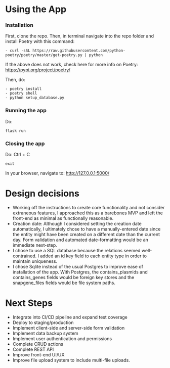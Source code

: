 # Using the App
### Installation
First, clone the repo. Then, in terminal navigate into the repo folder and install Poetry with this command:
```
- curl -sSL https://raw.githubusercontent.com/python-poetry/poetry/master/get-poetry.py | python
```
If the above does not work, check here for more info on Poetry: https://pypi.org/project/poetry/

Then, do:
```
- poetry install
- poetry shell
- python setup_database.py
```

### Running the app
Do:
```
flask run
```

### Closing the app
Do:
Ctrl + C
```
exit
```

In your browser, navigate to: http://127.0.0.1:5000/


# Design decisions
- Working off the instructions to create core functionality and not consider extraneous features, I approached this as a barebones MVP and left the front-end as minimal as functionally reasonable.
- Creation date: Although I considered setting the creation date automatically, I ultimately chose to have a manually-entered date since the entity might have been created on a different date than the current day. Form validation and automated date-formatting would be an immediate next-step.
- I chose to use a SQL database because the relations seemed well-contrained. I added an id key field to each entity type in order to maintain uniqueness.
- I chose Sqlite instead of the usual Postgres to improve ease of installation of the app. With Postgres, the contains_plasmids and contains_genes fields would be foreign key stores and the snapgene_files fields would be file system paths.

# Next Steps
- Integrate into CI/CD pipeline and expand test coverage
- Deploy to staging/production
- Implement client-side and server-side form validation
- Implement data backup system
- Implement user authentication and permissions
- Complete CRUD actions
- Complete REST API
- Improve front-end UI/UX
- Improve file upload system to include multi-file uploads.